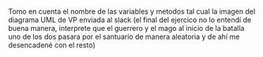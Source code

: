 Tomo en cuenta el nombre de las variables y metodos tal cual la imagen del diagrama UML de VP enviada al slack
(el final del ejercico no lo entendí de buena manera, interprete que el guerrero y el mago al inicio de la batalla uno de los dos pasara por el santuario de manera aleatoria y de ahí me
desencadené con el resto)
